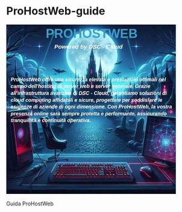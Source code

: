 # ProHostWeb-guide

<img src="Logo-docs.png" alt="logo" width="450px" height="450px"></img>

Guida ProHostWeb
